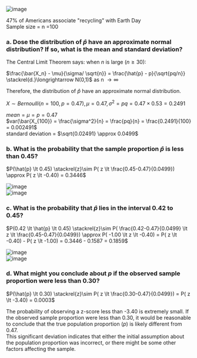 
![image](https://github.com/user-attachments/assets/f8900f09-5a52-4a70-ae3a-1cb8b2128f4b)

47% of Americans associate "recycling" with Earth Day  
Sample size = n =100  

### a. Dose the distribution of $\hat{p}$ have an approximate normal distribution? If so, what is the mean and standard deviation? 

The Central Limit Theorem says: when $n$ is large $( n \geq 30)$:

$\frac{\bar{X_n} - \mu}{\sigma/ \sqrt{n}} = \frac{\hat{p} - p}{\sqrt{pq/n}} \stackrel{d.}\longrightarrow N(0,1)$ as n $\longrightarrow \infty$ 

Therefore, the distribution of $\hat{p}$ have an approximate normal distribution.  

$X \sim Bernoulli(n=100, p=0.47), \mu = 0.47, \sigma^2 = pq = 0.47 \times 0.53 = 0.2491$

$mean =\mu = p = 0.47$  
$var(\bar{X_{100}} = \frac{\sigma^2}{n} = \frac{pq}{n} = \frac{0.2491}{100} = 0.002491$  
standard deviation = $\sqrt{0.02491} \approx 0.0499$


### b. What is the probability that the sample proportion $\hat{p}$ is less than 0.45?

$P(\hat{p} \lt 0.45) \stackrel{z}\sim P( z \lt \frac{0.45-0.47}{0.0499}) \approx P( z \lt -0.40) = 0.3446$

![image](https://github.com/user-attachments/assets/18b01209-727a-4191-b793-3da363f81235)  
![image](https://github.com/user-attachments/assets/3a53760e-b19f-46b1-b41a-4c5d4f4e448e)


### c. What is the probability that $\hat{p}$ lies in the interval 0.42 to 0.45?

$P(0.42 \lt \hat{p} \lt 0.45) \stackrel{z}\sim  P( \frac{0.42-0.47}{0.0499} \lt z \lt \frac{0.45-0.47}{0.0499}) \approx P( -1.00 \lt z \lt -0.40) = P( z \lt -0.40) - P( z \lt -1.00) = 0.3446 - 0.1587 = 0.1859$

![image](https://github.com/user-attachments/assets/ee473017-fb63-4dd0-baf3-f41c88e4367c)  
![image](https://github.com/user-attachments/assets/56563074-cac9-4a0f-a510-ece064f5c363)


### d. What might you conclude about $p$ if the observed sample proportion were less than 0.30?

$P(\hat{p} \lt 0.30) \stackrel{z}\sim P( z \lt \frac{0.30-0.47}{0.0499}) = P( z \lt -3.40) = 0.0003$

The probability of observing a z-score less than -3.40 is extremely small. 
If the observed sample proportion were less than 0.30, it would be reasonable to conclude that the true population proportion ($p$) is likely different from 0.47.  
This significant deviation indicates that either the initial assumption about the population proportion was incorrect, or there might be some other factors affecting the sample.


